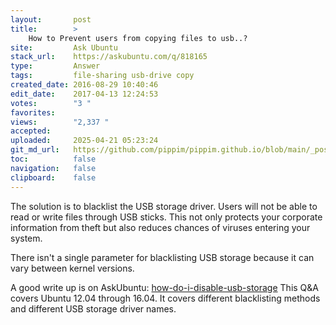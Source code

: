 ```yaml
---
layout:       post
title:        >
    How to Prevent users from copying files to usb..?
site:         Ask Ubuntu
stack_url:    https://askubuntu.com/q/818165
type:         Answer
tags:         file-sharing usb-drive copy
created_date: 2016-08-29 10:40:46
edit_date:    2017-04-13 12:24:53
votes:        "3 "
favorites:    
views:        "2,337 "
accepted:     
uploaded:     2025-04-21 05:23:24
git_md_url:   https://github.com/pippim/pippim.github.io/blob/main/_posts/2016/2016-08-29-How-to-Prevent-users-from-copying-files-to-usb.._.md
toc:          false
navigation:   false
clipboard:    false
---
```


The solution is to blacklist the USB storage driver. Users will not be able to read or write files through USB sticks. This not only protects your corporate information from theft but also reduces chances of viruses entering your system.

There isn't a single parameter for blacklisting USB storage because it can vary between kernel versions.

A good write up is on AskUbuntu: [how-do-i-disable-usb-storage][1] This Q&A covers Ubuntu 12.04 through 16.04. It covers different blacklisting methods and different USB storage driver names.


  [1]: https://askubuntu.com/questions/254113/how-do-i-disable-usb-storage
